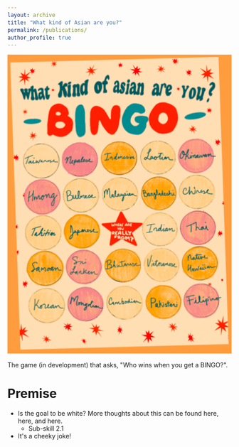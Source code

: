 ```yaml
---
layout: archive
title: "What kind of Asian are you?"
permalink: /publications/
author_profile: true
---
```


![pic.png](https://github.com/lettvi/lettvi.github.io/blob/master/files/resized.png)

The game (in development) that asks, "Who wins when you get a BINGO?".

Premise
======
* Is the goal to be white? More thoughts about this can be found here, here, and here. 
  * Sub-skill 2.1
* It's a cheeky joke! 
